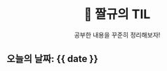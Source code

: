 <div align="center">
   <h1>📘 짤규의 TIL</h1>
   <p>공부한 내용을 꾸준히 정리해보자!</p>
</div>

## 오늘의 날짜: {{ date }}
